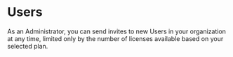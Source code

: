 # Users

As an Administrator, you can send invites to new Users in your organization at any time, limited only by the number of licenses available based on your selected plan.  